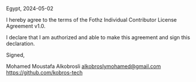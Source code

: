 Egypt, 2024-05-02

I hereby agree to the terms of the Fothz Individual Contributor License Agreement v1.0.

I declare that I am authorized and able to make this agreement and sign this declaration.

Signed,

Mohamed Moustafa Alkobrosli alkobroslymohamed@gmail.com https://github.com/kobros-tech